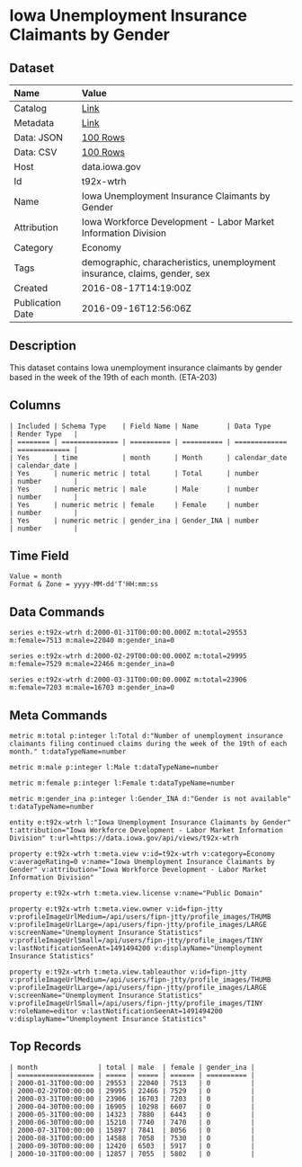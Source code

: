 # Iowa Unemployment Insurance Claimants by Gender

## Dataset

| Name | Value |
| :--- | :---- |
| Catalog | [Link](https://catalog.data.gov/dataset/iowa-unemployment-insurance-claimants-by-gender) |
| Metadata | [Link](https://data.iowa.gov/api/views/t92x-wtrh) |
| Data: JSON | [100 Rows](https://data.iowa.gov/api/views/t92x-wtrh/rows.json?max_rows=100) |
| Data: CSV | [100 Rows](https://data.iowa.gov/api/views/t92x-wtrh/rows.csv?max_rows=100) |
| Host | data.iowa.gov |
| Id | t92x-wtrh |
| Name | Iowa Unemployment Insurance Claimants by Gender |
| Attribution | Iowa Workforce Development - Labor Market Information Division |
| Category | Economy |
| Tags | demographic, characheristics, unemployment insurance, claims, gender, sex |
| Created | 2016-08-17T14:19:00Z |
| Publication Date | 2016-09-16T12:56:06Z |

## Description

This dataset contains Iowa unemployment insurance claimants by gender based in the week of the 19th of each month. (ETA-203)

## Columns

```ls
| Included | Schema Type    | Field Name | Name       | Data Type     | Render Type   |
| ======== | ============== | ========== | ========== | ============= | ============= |
| Yes      | time           | month      | Month      | calendar_date | calendar_date |
| Yes      | numeric metric | total      | Total      | number        | number        |
| Yes      | numeric metric | male       | Male       | number        | number        |
| Yes      | numeric metric | female     | Female     | number        | number        |
| Yes      | numeric metric | gender_ina | Gender_INA | number        | number        |
```

## Time Field

```ls
Value = month
Format & Zone = yyyy-MM-dd'T'HH:mm:ss
```

## Data Commands

```ls
series e:t92x-wtrh d:2000-01-31T00:00:00.000Z m:total=29553 m:female=7513 m:male=22040 m:gender_ina=0

series e:t92x-wtrh d:2000-02-29T00:00:00.000Z m:total=29995 m:female=7529 m:male=22466 m:gender_ina=0

series e:t92x-wtrh d:2000-03-31T00:00:00.000Z m:total=23906 m:female=7203 m:male=16703 m:gender_ina=0
```

## Meta Commands

```ls
metric m:total p:integer l:Total d:"Number of unemployment insurance claimants filing continued claims during the week of the 19th of each month." t:dataTypeName=number

metric m:male p:integer l:Male t:dataTypeName=number

metric m:female p:integer l:Female t:dataTypeName=number

metric m:gender_ina p:integer l:Gender_INA d:"Gender is not available" t:dataTypeName=number

entity e:t92x-wtrh l:"Iowa Unemployment Insurance Claimants by Gender" t:attribution="Iowa Workforce Development - Labor Market Information Division" t:url=https://data.iowa.gov/api/views/t92x-wtrh

property e:t92x-wtrh t:meta.view v:id=t92x-wtrh v:category=Economy v:averageRating=0 v:name="Iowa Unemployment Insurance Claimants by Gender" v:attribution="Iowa Workforce Development - Labor Market Information Division"

property e:t92x-wtrh t:meta.view.license v:name="Public Domain"

property e:t92x-wtrh t:meta.view.owner v:id=fipn-jtty v:profileImageUrlMedium=/api/users/fipn-jtty/profile_images/THUMB v:profileImageUrlLarge=/api/users/fipn-jtty/profile_images/LARGE v:screenName="Unemployment Insurance Statistics" v:profileImageUrlSmall=/api/users/fipn-jtty/profile_images/TINY v:lastNotificationSeenAt=1491494200 v:displayName="Unemployment Insurance Statistics"

property e:t92x-wtrh t:meta.view.tableauthor v:id=fipn-jtty v:profileImageUrlMedium=/api/users/fipn-jtty/profile_images/THUMB v:profileImageUrlLarge=/api/users/fipn-jtty/profile_images/LARGE v:screenName="Unemployment Insurance Statistics" v:profileImageUrlSmall=/api/users/fipn-jtty/profile_images/TINY v:roleName=editor v:lastNotificationSeenAt=1491494200 v:displayName="Unemployment Insurance Statistics"
```

## Top Records

```ls
| month               | total | male  | female | gender_ina | 
| =================== | ===== | ===== | ====== | ========== | 
| 2000-01-31T00:00:00 | 29553 | 22040 | 7513   | 0          | 
| 2000-02-29T00:00:00 | 29995 | 22466 | 7529   | 0          | 
| 2000-03-31T00:00:00 | 23906 | 16703 | 7203   | 0          | 
| 2000-04-30T00:00:00 | 16905 | 10298 | 6607   | 0          | 
| 2000-05-31T00:00:00 | 14323 | 7880  | 6443   | 0          | 
| 2000-06-30T00:00:00 | 15210 | 7740  | 7470   | 0          | 
| 2000-07-31T00:00:00 | 15897 | 7841  | 8056   | 0          | 
| 2000-08-31T00:00:00 | 14588 | 7058  | 7530   | 0          | 
| 2000-09-30T00:00:00 | 12420 | 6503  | 5917   | 0          | 
| 2000-10-31T00:00:00 | 12857 | 7055  | 5802   | 0          | 
```